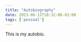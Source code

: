 ```yaml
---
title: "Autobiography"
date: 2023-06-12T18:32:06-03:00
tags: ['pessoal']
---
```


This is my autobio.
